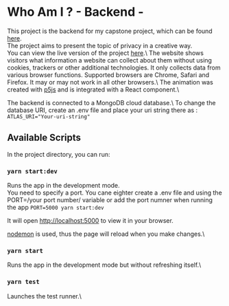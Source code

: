 # Who Am I ? - Backend -

This project is the backend for my capstone project, which can be found [here](https://github.com/sncis/cp_whoAmI).\
The project aims to present the topic of privacy in a creative way. \
You can view the live version of the project [here](https://cpwhoami.herokuapp.com/).\ The website shows visitors what information a website can collect about them without using cookies, trackers or other additional technologies. It only collects data from various browser functions. 
Supported browsers are Chrome, Safari and Firefox. It may or may not work in all other browsers.\ 
The animation was created with [p5js](https://p5js.org/) and is integrated with a React component.\

The backend is connected to a MongoDB cloud database.\ 
To change the database URI, create an .env file and place your uri string there as : \
`ATLAS_URI="Your-uri-string"`


## Available Scripts

In the project directory, you can run:

### `yarn start:dev`

Runs the app in the development mode.\
You need to specify a port. You cane eighter create a .env file and using the PORT=/your port number/ variable or add the port numner when running the app 
`PORT=5000 yarn start:dev`

It will open [http://localhost:5000](http://localhost:5000) to view it in your browser.

[nodemon](https://www.npmjs.com/package/nodemon) is used, thus the page will reload when you make changes.\


### `yarn start`

Runs the app in the development mode but without refreshing itself.\


### `yarn test`

Launches the test runner.\


